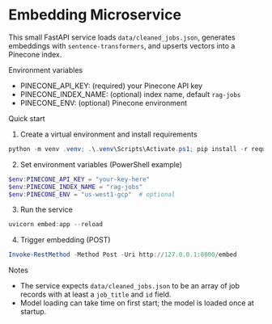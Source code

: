 # Embedding Microservice

This small FastAPI service loads `data/cleaned_jobs.json`, generates embeddings with `sentence-transformers`, and upserts vectors into a Pinecone index.

Environment variables

- PINECONE_API_KEY: (required) your Pinecone API key
- PINECONE_INDEX_NAME: (optional) index name, default `rag-jobs`
- PINECONE_ENV: (optional) Pinecone environment

Quick start

1. Create a virtual environment and install requirements

```powershell
python -m venv .venv; .\.venv\Scripts\Activate.ps1; pip install -r requirements.txt
```

2. Set environment variables (PowerShell example)

```powershell
$env:PINECONE_API_KEY = "your-key-here"
$env:PINECONE_INDEX_NAME = "rag-jobs"
$env:PINECONE_ENV = "us-west1-gcp"  # optional
```

3. Run the service

```powershell
uvicorn embed:app --reload
```

4. Trigger embedding (POST)

```powershell
Invoke-RestMethod -Method Post -Uri http://127.0.0.1:8000/embed
```

Notes

- The service expects `data/cleaned_jobs.json` to be an array of job records with at least a `job_title` and `id` field.
- Model loading can take time on first start; the model is loaded once at startup.
